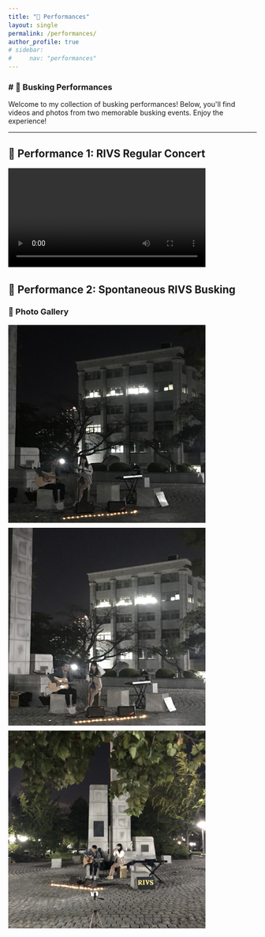 ```yaml
---
title: "💃 Performances"
layout: single
permalink: /performances/
author_profile: true
# sidebar:
#     nav: "performances"
---
```


### # 🎵 Busking Performances

Welcome to my collection of busking performances! Below, you'll find videos and photos from two memorable busking events. Enjoy the experience!

---
## 🎤 Performance 1: RIVS Regular Concert

<video width="400" controls>
  <source src="/assets/videos/rivs.mp4" type="video/mp4">
  Your browser does not support the video tag.
</video>


## 🎤 Performance 2: Spontaneous RIVS Busking

### 📸 Photo Gallery

<div style="display: flex; flex-wrap: wrap; gap: 10px;">
  <img src="/assets/img/IMG_4827.JPG" alt="Performance 2 Photo 1" width="400">
  <img src="/assets/img/IMG_4830.JPG" alt="Performance 2 Photo 2" width="400">
  <img src="/assets/img/IMG_4861.JPG" alt="Performance 2 Photo 3" width="400">
</div>

